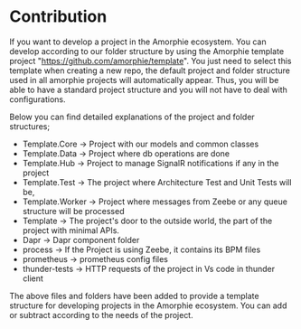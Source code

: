 # Contribution

If you want to develop a project in the Amorphie ecosystem. You can develop according to our folder structure by using the Amorphie template project "https://github.com/amorphie/template". You just need to select this template when creating a new repo, the default project and folder structure used in all amorphie projects will automatically appear. Thus, you will be able to have a standard project structure and you will not have to deal with configurations.

Below you can find detailed explanations of the project and folder structures;
* Template.Core -> Project with our models and common classes
* Template.Data -> Project where db operations are done
* Template.Hub -> Project to manage SignalR notifications if any in the project
* Template.Test -> The project where Architecture Test and Unit Tests will be,
* Template.Worker -> Project where messages from Zeebe or any queue structure will be processed
* Template -> The project's door to the outside world, the part of the project with minimal APIs.
* Dapr -> Dapr component folder
* process -> If the Project is using Zeebe, it contains its BPM files
* prometheus -> prometheus config files
* thunder-tests -> HTTP requests of the project in Vs code in thunder client

The above files and folders have been added to provide a template structure for developing projects in the Amorphie ecosystem.
You can add or subtract according to the needs of the project.
